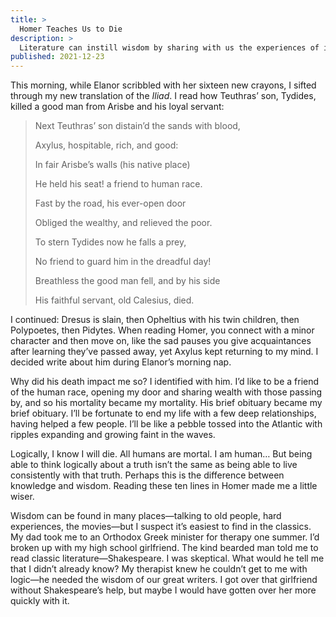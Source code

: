 ```yaml
---
title: >
  Homer Teaches Us to Die
description: >
  Literature can instill wisdom by sharing with us the experiences of its authors.
published: 2021-12-23
---
```


This morning, while Elanor scribbled with her sixteen new crayons, I sifted through my new translation of the _Iliad_. I read how Teuthras’ son, Tydides, killed a good man from Arisbe and his loyal servant:

<blockquote class="poetry">
<p>Next Teuthras’ son distain’d the sands with blood,</p>
<p>Axylus, hospitable, rich, and good:</p>
<p>In fair Arisbe’s walls (his native place)</p>
<p>He held his seat! a friend to human race.</p>
<p>Fast by the road, his ever-open door</p>
<p>Obliged the wealthy, and relieved the poor.</p>
<p>To stern Tydides now he falls a prey,</p>
<p>No friend to guard him in the dreadful day!</p>
<p>Breathless the good man fell, and by his side</p>
<p>His faithful servant, old Calesius, died.</p>
</blockquote>

I continued: Dresus is slain, then Opheltius with his twin children, then Polypoetes, then Pidytes. When reading Homer, you connect with a minor character and then move on, like the sad pauses you give acquaintances after learning they’ve passed away, yet Axylus kept returning to my mind. I decided write about him during Elanor’s morning nap.

Why did his death impact me so? I identified with him. I’d like to be a friend of the human race, opening my door and sharing wealth with those passing by, and so his mortality became my mortality. His brief obituary became my brief obituary. I’ll be fortunate to end my life with a few deep relationships, having helped a few people. I’ll be like a pebble tossed into the Atlantic with ripples expanding and growing faint in the waves.

Logically, I know I will die. All humans are mortal. I am human… But being able to think logically about a truth isn’t the same as being able to live consistently with that truth. Perhaps this is the difference between knowledge and wisdom. Reading these ten lines in Homer made me a little wiser.

Wisdom can be found in many places—talking to old people, hard experiences, the movies—but I suspect it’s easiest to find in the classics. My dad took me to an Orthodox Greek minister for therapy one summer. I’d broken up with my high school girlfriend. The kind bearded man told me to read classic literature—Shakespeare. I was skeptical. What would he tell me that I didn’t already know? My therapist knew he couldn’t get to me with logic—he needed the wisdom of our great writers. I got over that girlfriend without Shakespeare’s help, but maybe I would have gotten over her more quickly with it.
